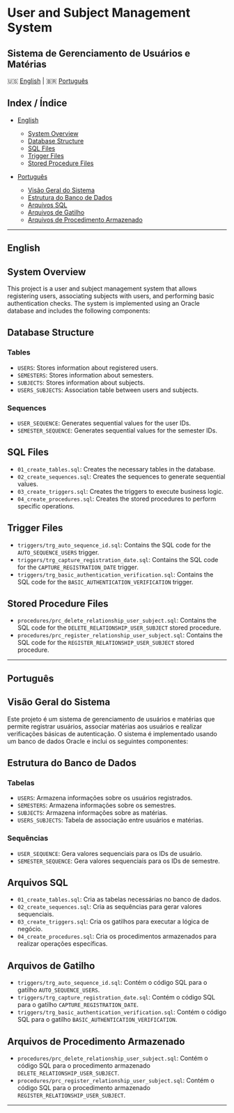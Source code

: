 # User and Subject Management System
## Sistema de Gerenciamento de Usuários e Matérias

🇺🇸 [English](#english) | 🇧🇷 [Português](#português)
## Index / Índice

- [English](#english)
  - [System Overview](#system-overview)
  - [Database Structure](#database-structure)
  - [SQL Files](#sql-files)
  - [Trigger Files](#trigger-files)
  - [Stored Procedure Files](#stored-procedure-files)

- [Português](#português)
  - [Visão Geral do Sistema](#visão-geral-do-sistema)
  - [Estrutura do Banco de Dados](#estrutura-do-banco-de-dados)
  - [Arquivos SQL](#arquivos-sql)
  - [Arquivos de Gatilho](#arquivos-de-gatilho)
  - [Arquivos de Procedimento Armazenado](#arquivos-de-procedimento-armazenado)

---

## English

<a name="english"></a>

## System Overview

This project is a user and subject management system that allows registering users, associating subjects with users, and performing basic authentication checks. The system is implemented using an Oracle database and includes the following components:

## Database Structure

### Tables

- `USERS`: Stores information about registered users.
- `SEMESTERS`: Stores information about semesters.
- `SUBJECTS`: Stores information about subjects.
- `USERS_SUBJECTS`: Association table between users and subjects.

### Sequences

- `USER_SEQUENCE`: Generates sequential values for the user IDs.
- `SEMESTER_SEQUENCE`: Generates sequential values for the semester IDs.

## SQL Files

- `01_create_tables.sql`: Creates the necessary tables in the database.
- `02_create_sequences.sql`: Creates the sequences to generate sequential values.
- `03_create_triggers.sql`: Creates the triggers to execute business logic.
- `04_create_procedures.sql`: Creates the stored procedures to perform specific operations.

## Trigger Files

- `triggers/trg_auto_sequence_id.sql`: Contains the SQL code for the `AUTO_SEQUENCE_USERS` trigger.
- `triggers/trg_capture_registration_date.sql`: Contains the SQL code for the `CAPTURE_REGISTRATION_DATE` trigger.
- `triggers/trg_basic_authentication_verification.sql`: Contains the SQL code for the `BASIC_AUTHENTICATION_VERIFICATION` trigger.

## Stored Procedure Files

- `procedures/prc_delete_relationship_user_subject.sql`: Contains the SQL code for the `DELETE_RELATIONSHIP_USER_SUBJECT` stored procedure.
- `procedures/prc_register_relationship_user_subject.sql`: Contains the SQL code for the `REGISTER_RELATIONSHIP_USER_SUBJECT` stored procedure.

---

## Português

<a name="português"></a>

## Visão Geral do Sistema

Este projeto é um sistema de gerenciamento de usuários e matérias que permite registrar usuários, associar matérias aos usuários e realizar verificações básicas de autenticação. O sistema é implementado usando um banco de dados Oracle e inclui os seguintes componentes:

## Estrutura do Banco de Dados

### Tabelas

- `USERS`: Armazena informações sobre os usuários registrados.
- `SEMESTERS`: Armazena informações sobre os semestres.
- `SUBJECTS`: Armazena informações sobre as matérias.
- `USERS_SUBJECTS`: Tabela de associação entre usuários e matérias.

### Sequências

- `USER_SEQUENCE`: Gera valores sequenciais para os IDs de usuário.
- `SEMESTER_SEQUENCE`: Gera valores sequenciais para os IDs de semestre.

## Arquivos SQL

- `01_create_tables.sql`: Cria as tabelas necessárias no banco de dados.
- `02_create_sequences.sql`: Cria as sequências para gerar valores sequenciais.
- `03_create_triggers.sql`: Cria os gatilhos para executar a lógica de negócio.
- `04_create_procedures.sql`: Cria os procedimentos armazenados para realizar operações específicas.

## Arquivos de Gatilho

- `triggers/trg_auto_sequence_id.sql`: Contém o código SQL para o gatilho `AUTO_SEQUENCE_USERS`.
- `triggers/trg_capture_registration_date.sql`: Contém o código SQL para o gatilho `CAPTURE_REGISTRATION_DATE`.
- `triggers/trg_basic_authentication_verification.sql`: Contém o código SQL para o gatilho `BASIC_AUTHENTICATION_VERIFICATION`.

## Arquivos de Procedimento Armazenado

- `procedures/prc_delete_relationship_user_subject.sql`: Contém o código SQL para o procedimento armazenado `DELETE_RELATIONSHIP_USER_SUBJECT`.
- `procedures/prc_register_relationship_user_subject.sql`: Contém o código SQL para o procedimento armazenado `REGISTER_RELATIONSHIP_USER_SUBJECT`.

---
